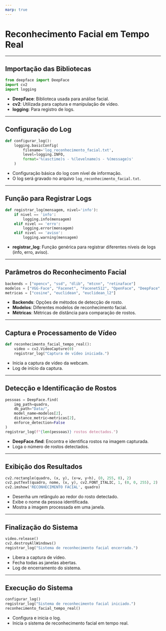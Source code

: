 ```yaml
---
marp: true
---
```

<!-- _class: lead -->
# Reconhecimento Facial em Tempo Real

---

## Importação das Bibliotecas

```python
from deepface import DeepFace
import cv2
import logging
```

- **DeepFace**: Biblioteca usada para análise facial.
- **cv2**: Utilizada para captura e manipulação de vídeo.
- **logging**: Para registro de logs.

---

## Configuração do Log

```python
def configurar_log():
    logging.basicConfig(
        filename='log_reconhecimento_facial.txt',
        level=logging.INFO, 
        format='%(asctime)s - %(levelname)s - %(message)s'
    )
```

- Configuração básica do log com nível de informação.
- O log será gravado no arquivo `log_reconhecimento_facial.txt`.

---

## Função para Registrar Logs

```python
def registrar_log(mensagem, nivel='info'):
    if nivel == 'info':
        logging.info(mensagem)
    elif nivel == 'erro':
        logging.error(mensagem)
    elif nivel == 'aviso':
        logging.warning(mensagem)
```

- **registrar_log**: Função genérica para registrar diferentes níveis de logs (info, erro, aviso).

---

## Parâmetros do Reconhecimento Facial

```python
backends = ["opencv", "ssd", "dlib", "mtcnn", "retinaface"]
modelos = ["VGG-Face", "Facenet", "Facenet512", "OpenFace", "DeepFace", "DeepID", "ArcFace", "Dlib", "SFace"]
metricas = ["cosine", "euclidean", "euclidean_l2"]
```

- **Backends**: Opções de métodos de detecção de rosto.
- **Modelos**: Diferentes modelos de reconhecimento facial.
- **Métricas**: Métricas de distância para comparação de rostos.

---

## Captura e Processamento de Vídeo

```python
def reconhecimento_facial_tempo_real():
    video = cv2.VideoCapture(0)
    registrar_log("Captura de vídeo iniciada.")
```

- Inicia a captura de vídeo da webcam.
- Log de início da captura.

---

## Detecção e Identificação de Rostos

```python
pessoas = DeepFace.find(
    img_path=quadro, 
    db_path="Data/", 
    model_name=modelos[2], 
    distance_metric=metricas[2], 
    enforce_detection=False
)
registrar_log(f"{len(pessoas)} rostos detectados.")
```

- **DeepFace.find**: Encontra e identifica rostos na imagem capturada.
- Loga o número de rostos detectados.

---

## Exibição dos Resultados

```python
cv2.rectangle(quadro, (x, y), (x+w, y+h), (0, 255, 0), 2)
cv2.putText(quadro, nome, (x, y), cv2.FONT_ITALIC, 1, (0, 0, 255), 2)
cv2.imshow('RECONHECIMENTO FACIAL', quadro)
```

- Desenha um retângulo ao redor do rosto detectado.
- Exibe o nome da pessoa identificada.
- Mostra a imagem processada em uma janela.

---

## Finalização do Sistema

```python
video.release()
cv2.destroyAllWindows()
registrar_log("Sistema de reconhecimento facial encerrado.")
```

- Libera a captura de vídeo.
- Fecha todas as janelas abertas.
- Log de encerramento do sistema.

---

## Execução do Sistema

```python
configurar_log()
registrar_log("Sistema de reconhecimento facial iniciado.")
reconhecimento_facial_tempo_real()
```

- Configura e inicia o log.
- Inicia o sistema de reconhecimento facial em tempo real.